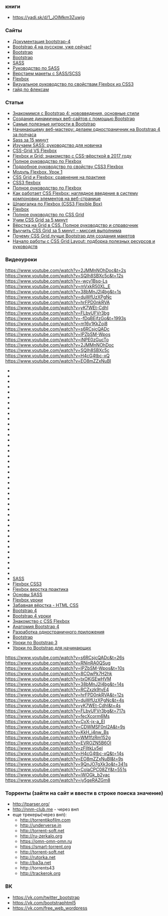 ### книги
+ https://yadi.sk/d/1_JOIMkm3Zuwjg

### Сайты
+ [Документация bootstrap-4](http://bootstrap-4.ru/)
+ [Bootstrap 4 на русском, уже сейчас!](http://getbootstrap.ru/)
+ [Bootstrap](http://mybootstrap.ru/)
+ [Bootstrap](http://bootstrap-ru.com/)
+ [SASS](https://sass-scss.ru/)
+ [Руководство по SASS](https://tokar.ua/read/6672)
+ [Верстаем макеты с SASS/SCSS](http://www.unix-lab.org/posts/sass/)
+ [Flexbox](http://css.yoksel.ru/flexbox/)
+ [Визуальное руководство по свойствам Flexbox из CSS3](http://css-live.ru/articles/vizualnoe-rukovodstvo-po-svojstvam-flexbox-iz-css3.html)
+ [гайд по флексам](https://css-tricks.com/snippets/css/a-guide-to-flexbox/)


### Статьи
+ [Знакомимся с Bootstrap 4: нововведения, основные стили](https://proglib.io/p/bootstrap-4-part-1/)
+ [Создание динамичных веб-сайтов с помощью Bootstrap](https://helpx.adobe.com/ru/dreamweaver/using/bootstrap.html)
+ [Самые полезные хитрости в Bootstrap](https://medium.com/@stasonmars/%D1%81%D0%B0%D0%BC%D1%8B%D0%B5-%D0%BF%D0%BE%D0%BB%D0%B5%D0%B7%D0%BD%D1%8B%D0%B5-%D1%85%D0%B8%D1%82%D1%80%D0%BE%D1%81%D1%82%D0%B8-%D0%B2-bootstrap-f194058dc177)
+ [Начинающему веб-мастеру: делаем одностраничник на Bootstrap 4 за полчаса](https://habr.com/company/ruvds/blog/350758/)
+ [Sass за 15 минут](https://proglib.io/p/sass-for-15-minutes/)
+ [Изучаем SASS: руководство для новичка](http://www.internet-technologies.ru/articles/izuchaem-sass-rukovodstvo-dlya-novichka.html)
+ [CSS-Grid VS Flexbox](https://proglib.io/p/css-grid-vs-flexbox/)
+ [Flexbox и Grid: знакомство с CSS-вёрсткой в 2017 году](https://tproger.ru/translations/css-flexbox-grid/)
+ [Полное руководство по Flexbox](http://www.internet-technologies.ru/articles/polnoe-rukovodstvo-po-flexbox.html)
+ [Подробное руководство по свойству CSS3 Flexbox](http://www.webmasters.by/articles/html-coding/3467-guide-to-css3-flexbox-properties.html)
+ [Модуль Flexbox. Урок 1](https://webformyself.com/modul-flexbox-urok-1/)
+ [CSS Grid и Flexbox: сравнение на практике](http://htmlbook.ru/blog/css-grid-i-flexbox-sravnenie-na-praktike)
+ [CSS3 flexbox](https://html5book.ru/css3-flexbox/)
+ [Полное руководство по Flexbox](https://tuhub.ru/posts/flexbox-complete-guide)
+ [Как работает CSS Flexbox: наглядное введение в систему компоновки элементов на веб-странице](https://tproger.ru/translations/how-css-flexbox-works/)
+ [Шпаргалка по Flexbox (CSS3 Flexible Box)](https://habr.com/post/313938/)
+ [Flexbox](http://htmlbook.ru/metki/flexbox)
+ [Полное руководство по CSS Grid](https://tuhub.ru/posts/css-grid-complete-guide)
+ [Учим CSS Grid за 5 минут](https://habr.com/company/edison/blog/343614/)
+ [Вёрстка на Grid в CSS. Полное руководство и справочник](https://medium.com/@stasonmars/%D0%B2%D0%B5%CC%88%D1%80%D1%81%D1%82%D0%BA%D0%B0-%D0%BD%D0%B0-grid-%D0%B2-css-%D0%BF%D0%BE%D0%BB%D0%BD%D0%BE%D0%B5-%D1%80%D1%83%D0%BA%D0%BE%D0%B2%D0%BE%D0%B4%D1%81%D1%82%D0%B2%D0%BE-%D0%B8-%D1%81%D0%BF%D1%80%D0%B0%D0%B2%D0%BE%D1%87%D0%BD%D0%B8%D0%BA-220508316f8b)
+ [Выучить CSS Grid за 5 минут – миссия выполнима](https://proglib.io/p/css-grid/)
+ [Почему CSS Grid лучше Bootstrap для создания макетов](https://ru.hexlet.io/blog/posts/css-grid-is-better)
+ [Начало работы с CSS Grid Layout: подборка полезных ресурсов и руководств](https://tproger.ru/translations/getting-started-with-css-grid/)




### Видеоуроки
https://www.youtube.com/watch?v=2JMMnNOhDoc&t=2s
https://www.youtube.com/watch?v=SQIh8SBXc5c&t=12s
https://www.youtube.com/watch?v=-wcy1Bsq-Ls
https://www.youtube.com/watch?v=mVxkR50XL_E
https://www.youtube.com/watch?v=38bMnJ2l4bg&t=1s
https://www.youtube.com/watch?v=duWfUzXPgNc
https://www.youtube.com/watch?v=hrFPD0nkRVA
https://www.youtube.com/watch?v=yK7WEt-CdhI
https://www.youtube.com/watch?v=FLbvUFVr3bg
https://www.youtube.com/watch?v=-fDqBEjfzGo&t=1993s
https://www.youtube.com/watch?v=m16v1KkZoi8
https://www.youtube.com/watch?v=s6RCsjcQADc
https://www.youtube.com/watch?v=IPZbSM-Wpos
https://www.youtube.com/watch?v=iNPE0zGucTo
https://www.youtube.com/watch?v=2JMMnNOhDoc
https://www.youtube.com/watch?v=SQIh8SBXc5c
https://www.youtube.com/watch?v=H4cG4tbc-xQ
https://www.youtube.com/watch?v=EO8mZZxNuBI
+ []()
+ []()
+ []()
+ []()
+ []()
+ []()
+ []()
+ []()
+ []()
+ []()
+ []()
+ []()
+ []()
+ []()
+ []()
+ []()
+ []()
+ []()
+ []()
+ []()
+ []()
+ []()
+ []()
+ []()
+ []()
+ []()
+ []()
+ []()
+ []()
+ []()
+ []()
+ []()
+ []()
+ []()
+ []()
+ []()
+ []()
+ []()
+ []()
+ [SASS](https://www.youtube.com/watch?v=viWBi8YZHXU&list=PLcVuGt1dXgc0G1pCG1J9KjTFtTMsSs_9z)
+ [Flexbox CSS3](https://www.youtube.com/watch?v=RNjnRA0QSug&list=PLY4rE9dstrJzj68Y8SlQlhIdb5hbGQLIU)
+ [Flexbox верстка практика](https://www.youtube.com/watch?v=C2W7ICgGRbo&list=PLVfMKQXDAhGVkBdjLJmb4TwLAnEhtiQf-)
+ [Основы SASS](https://www.youtube.com/watch?v=4Fl23vtPRx0&list=PLVfMKQXDAhGXMqOHEUVvn8WREVuXNfxZ-)
+ [Flexbox уроки](https://www.youtube.com/watch?v=CDWMSF0nI2A&list=PLVfMKQXDAhGUfYoL11n_cnM7yE1aW1x4E)
+ [Забавная вёрстка - HTML CSS](https://www.youtube.com/watch?v=LP7s_ThcO5k&index=3&list=PLOQDek48BpZEs9-NCQGC6HOSfEbXReVjA)
+ [Bootstrap 4](https://www.youtube.com/watch?v=g25wH4Xtyh8&list=PLVfMKQXDAhGWUv_Q0b6WbBzBPtf6T1wE8)
+ [Bootstrap 4 уроки](https://www.youtube.com/watch?v=Xoo5WT5tW2I&list=PLVfMKQXDAhGUxJ4prQSC2K13-YlYj8LgB)
+ [Знакомство с CSS Flexbox](https://www.youtube.com/watch?v=7Lg-438gAc8&list=PLqHlAwsJRxAPs942EdJ1akeWpOg2yatiM)
+ [Анатомия Bootstrap 4](https://www.youtube.com/watch?v=s4tZoHSAW2g&list=PLvWwA9iDlhHA0KfoHyxP6RmTg0fj2ProC)
+ [Разработка одностраничного приложения](https://www.youtube.com/watch?v=9fzopWJcdMc&list=PLzBCKSyQEHOWprnModVfJSfBqpzxQ4R16)
+ [Bootstrap](https://www.youtube.com/watch?v=9akF4udEueA&list=PLY4rE9dstrJwP_JUTts9AtMVtJlJVGxWK)
+ [Уроки по Bootstrap 3](https://www.youtube.com/watch?v=AYkEfr-5b1o&list=PLypd1VrGv7FPokhw3f5pwBQTHsU9T2mBq)
+ [Уроки по Bootstrap для начинающих](https://www.youtube.com/watch?v=TZSY6rDUDrE&list=PL0lO_mIqDDFUQI5lrRlZfkApMWtJJ7GFE)


https://www.youtube.com/watch?v=s6RCsjcQADc&t=26s
https://www.youtube.com/watch?v=RNjnRA0QSug
https://www.youtube.com/watch?v=IPZbSM-Wpos&t=10s
https://www.youtube.com/watch?v=8COwPk7H2hk
https://www.youtube.com/watch?v=txOKjSEwHVM
https://www.youtube.com/watch?v=38bMnJ2l4bg&t=14s
https://www.youtube.com/watch?v=RCZxzk9tyE4
https://www.youtube.com/watch?v=hrFPD0nkRVA&t=12s
https://www.youtube.com/watch?v=duWfUzXPgNc&t=4s
https://www.youtube.com/watch?v=yK7WEt-CdhI&t=4s
https://www.youtube.com/watch?v=FLbvUFVr3bg&t=717s
https://www.youtube.com/watch?v=fecXcorm6Ms
https://www.youtube.com/watch?v=CvX-jx-a_EI
https://www.youtube.com/watch?v=CDWMSF0nI2A&t=9s
https://www.youtube.com/watch?v=KkH_i4nw_Bs
https://www.youtube.com/watch?v=WM1fzRm152g
https://www.youtube.com/watch?v=EVROZN5B6OI
https://www.youtube.com/watch?v=zFIltkLv5eI
https://www.youtube.com/watch?v=H4cG4tbc-xQ&t=14s
https://www.youtube.com/watch?v=EO8mZZxNuBI&t=9s
https://www.youtube.com/watch?v=9QnJO7gXk3o&t=341s
https://www.youtube.com/watch?v=ColaCPC08ZY&t=551s
https://www.youtube.com/watch?v=iWOGk_b2yac
https://www.youtube.com/watch?v=iy5geRAZGm8


### Торренты (зайти на сайт и ввести в строке поиска значение)
+ http://tparser.org/
+ http://nnm-club.me - через внп
+ еще трекеры(через внп):
  + http://torrentikofilm.com
  + http://underverse.in
  + http://torrent-soft.net
  + http://ru-zerkalo.org
  + https://omn-omn-omn.ru
  + https://smart-torrent.org
  + http://torrent-soft.net
  + http://rutorka.net
  + http://ba3a.net
  + http://torrents43
  + http://trackerok.org

### ВК
+ https://vk.com/twitter_bootstrap
+ https://vk.com/bootstraphtml5
+ https://vk.com/free_web_wordpress

